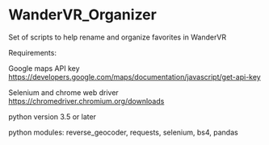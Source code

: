 # WanderVR_Organizer

Set of scripts to help rename and organize favorites in WanderVR

Requirements:

Google maps API key https://developers.google.com/maps/documentation/javascript/get-api-key

Selenium and chrome web driver https://chromedriver.chromium.org/downloads

python version 3.5 or later

python modules: reverse_geocoder, requests, selenium, bs4, pandas


